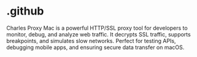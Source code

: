# .github
Charles Proxy Mac is a powerful HTTP/SSL proxy tool for developers to monitor, debug, and analyze web traffic. It decrypts SSL traffic, supports breakpoints, and simulates slow networks. Perfect for testing APIs, debugging mobile apps, and ensuring secure data transfer on macOS.
